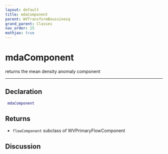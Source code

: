 ```yaml
---
layout: default
title: mdaComponent
parent: WVTransformBoussinesq
grand_parent: Classes
nav_order: 25
mathjax: true
---
```


#  mdaComponent

returns the mean density anomaly component


---

## Declaration
```matlab
 mdaComponent
```
## Returns
+ `flowComponent`  subclass of WVPrimaryFlowComponent

## Discussion

        
